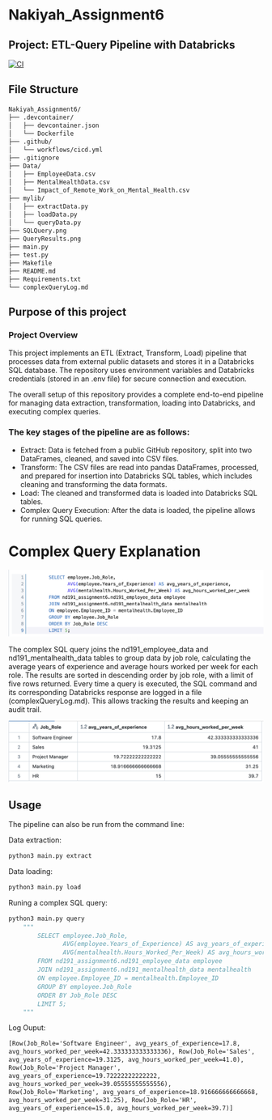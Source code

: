 # Nakiyah_Assignment6
## Project: ETL-Query Pipeline with Databricks

[![CI](https://github.com/nogibjj/Nakiyah_Assignment6/actions/workflows/cicd.yml/badge.svg)](https://github.com/nogibjj/Nakiyah_Assignment6/actions/workflows/cicd.yml)

## File Structure
```
Nakiyah_Assignment6/
├── .devcontainer/
│   ├── devcontainer.json
│   └── Dockerfile
├── .github/
│   └── workflows/cicd.yml
├── .gitignore
├── Data/
│   ├── EmployeeData.csv
│   ├── MentalHealthData.csv
│   └── Impact_of_Remote_Work_on_Mental_Health.csv
├── mylib/
│   ├── extractData.py
│   ├── loadData.py
│   └── queryData.py
├── SQLQuery.png
├── QueryResults.png
├── main.py
├── test.py
├── Makefile
├── README.md
├── Requirements.txt
└── complexQueryLog.md

```
## Purpose of this project

### Project Overview
This project implements an ETL (Extract, Transform, Load) pipeline that processes data from external public datasets and stores it in a Databricks SQL database. 
The repository uses environment variables and Databricks credentials (stored in an .env file) for secure connection and execution.

The overall setup of this repository provides a complete end-to-end pipeline for managing data extraction, transformation, 
loading into Databricks, and executing complex queries.


### The key stages of the pipeline are as follows:

- Extract: Data is fetched from a public GitHub repository, split into two DataFrames, cleaned, and saved into CSV files.
- Transform: The CSV files are read into pandas DataFrames, processed, and prepared for insertion into Databricks SQL tables, 
which includes cleaning and transforming the data formats.
- Load: The cleaned and transformed data is loaded into Databricks SQL tables.
- Complex Query Execution: After the data is loaded, the pipeline allows for running SQL queries. 

# Complex Query Explanation

![SQLQuery](SQLQuery.png)

The complex SQL query joins the nd191_employee_data and nd191_mentalhealth_data tables to group data by job role, calculating the average years of experience and average hours worked per week for each role. The results are sorted in descending order by job role, with a limit of five rows returned.
Every time a query is executed, the SQL command and its corresponding Databricks response are logged in a file (complexQueryLog.md). This allows tracking the results and keeping an audit trail.

![QueryResults](QueryResults.png)


## Usage
The pipeline can also be run from the command line:

Data extraction: 
```python
python3 main.py extract
```

Data loading: 
```python
python3 main.py load
```

Runing a complex SQL query: 
```python
python3 main.py query 
    """
        SELECT employee.Job_Role, 
               AVG(employee.Years_of_Experience) AS avg_years_of_experience, 
               AVG(mentalhealth.Hours_Worked_Per_Week) AS avg_hours_worked_per_week
        FROM nd191_assignment6.nd191_employee_data employee
        JOIN nd191_assignment6.nd191_mentalhealth_data mentalhealth 
        ON employee.Employee_ID = mentalhealth.Employee_ID
        GROUP BY employee.Job_Role
        ORDER BY Job_Role DESC
        LIMIT 5;
    """
```

Log Ouput:
```
[Row(Job_Role='Software Engineer', avg_years_of_experience=17.8, avg_hours_worked_per_week=42.333333333333336), Row(Job_Role='Sales', avg_years_of_experience=19.3125, avg_hours_worked_per_week=41.0), Row(Job_Role='Project Manager', avg_years_of_experience=19.72222222222222, avg_hours_worked_per_week=39.05555555555556), Row(Job_Role='Marketing', avg_years_of_experience=18.916666666666668, avg_hours_worked_per_week=31.25), Row(Job_Role='HR', avg_years_of_experience=15.0, avg_hours_worked_per_week=39.7)]
```
